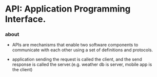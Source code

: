 # API: Application Programming Interface.

### about

- APIs are mechanisms that enable two software components to communicate with each other using a set of definitions and protocols.

- application sending the request is called the client, and the send response is called the server.(e.g. weather db is server, mobile app is the client)

